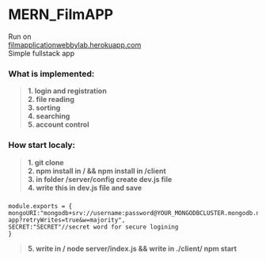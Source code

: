 # MERN_FilmAPP
Run on  
[filmapplicationwebbylab.herokuapp.com](https://filmapplicationwebbylab.herokuapp.com/)  
Simple fullstack app
### What is implemented:
>**1. login and registration**  
>**2. file reading**  
>**3. sorting**  
>**4. searching**  
>**5. account control**  

 
### How start localy:
>**1. git clone**  
>**2. npm install in / && npm install in /client**  
>**3. in folder /server/config create dev.js file**  
>**4. write this in dev.js file and save**  
### 
    module.exports = {
    mongoURI:"mongodb+srv://username:password@YOUR_MONGODBCLUSTER.mongodb.net/film-app?retryWrites=true&w=majority",
    SECRET:"SECRET"//secret word for secure logining
    }
>**5. write in / node server/index.js && write in ./client/ npm start**  

